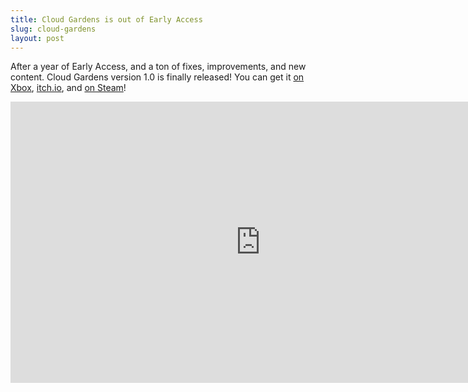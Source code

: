 ```yaml
---
title: Cloud Gardens is out of Early Access
slug: cloud-gardens
layout: post
---
```


After a year of Early Access, and a ton of fixes, improvements, and new content. Cloud Gardens version 1.0 is finally released! You can get it [on Xbox](https://www.microsoft.com/en-us/p/cloud-gardens/9n07gs0hcnpk), [itch.io](https://noio.itch.io/cloud-gardens), and [on Steam](https://store.steampowered.com/app/1372320/Cloud_Gardens/)! 



<iframe width="800" height="450" src="https://www.youtube.com/embed/jwVFM3GDTOc" title="YouTube video player" frameborder="0" allow="accelerometer; autoplay; clipboard-write; encrypted-media; gyroscope; picture-in-picture" allowfullscreen></iframe>

